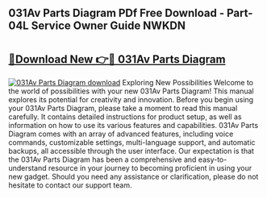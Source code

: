 ## 031Av Parts Diagram PDf Free Download - Part-04L Service Owner Guide NWKDN

# <h2><a href="http://dfl0rhn.blite.top/?on=031Av+Parts+Diagram">🔗Download New 👉🔴 031Av Parts Diagram</a></h2>

[![031Av Parts Diagram download](https://i.imgur.com/lujVjoI.png)](http://dfl0rhn.blite.top/?on=031Av+Parts+Diagram)
Exploring New Possibilities Welcome to the world of possibilities with your new 031Av Parts Diagram! This manual explores its potential for creativity and innovation. Before you begin using your 031Av Parts Diagram, please take a moment to read this manual carefully. It contains detailed instructions for product setup, as well as information on how to use its various features and capabilities. 031Av Parts Diagram comes with an array of advanced features, including voice commands, customizable settings, multi-language support, and automatic backups, all accessible through the user interface. Our expectation is that the 031Av Parts Diagram has been a comprehensive and easy-to-understand resource in your journey to becoming proficient in using your new gadget. Should you need any assistance or clarification, please do not hesitate to contact our support team.
